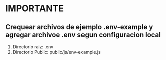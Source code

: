 # IMPORTANTE 

## Crequear archivos de ejemplo .env-example y agregar archivoe .env segun configuracion local 
1. Directorio raiz: .env
2. Directorio Public: public/js/env-example.js 